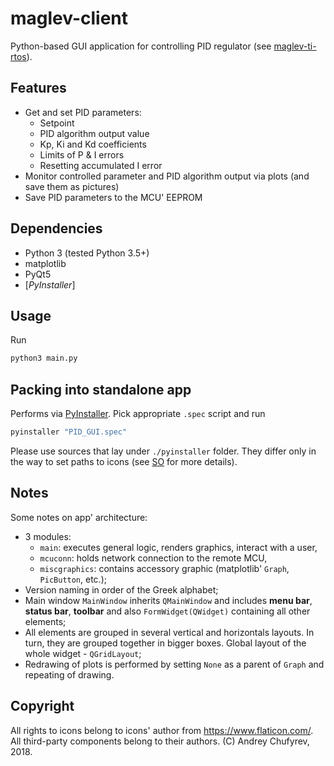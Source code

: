 # maglev-client
Python-based GUI application for controlling PID regulator (see [maglev-ti-rtos](https://github.com/ussserrr/maglev-ti-rtos)).

## Features
  - Get and set PID parameters:
    - Setpoint
    - PID algorithm output value
    - Kp, Ki and Kd coefficients
    - Limits of P & I errors
    - Resetting accumulated I error
  - Monitor controlled parameter and PID algorithm output via plots (and save them as pictures)
  - Save PID parameters to the MCU' EEPROM

## Dependencies
  - Python 3 (tested Python 3.5+)
  - matplotlib
  - PyQt5
  - [*PyInstaller*]

## Usage
Run
```sh
python3 main.py
```

## Packing into standalone app
Performs via [PyInstaller](https://www.pyinstaller.org/). Pick appropriate `.spec` script and run
```sh
pyinstaller "PID_GUI.spec"
```
Please use sources that lay under `./pyinstaller` folder. They differ only in the way to set paths to icons (see [SO](https://stackoverflow.com/questions/7674790/bundling-data-files-with-pyinstaller-onefile) for more details).

## Notes
Some notes on app' architecture:
  - 3 modules:
    - `main`: executes general logic, renders graphics, interact with a user,
    - `mcuconn`: holds network connection to the remote MCU,
    - `miscgraphics`: contains accessory graphic (matplotlib' `Graph`, `PicButton`, etc.);
  - Version naming in order of the Greek alphabet;
  - Main window `MainWindow` inherits `QMainWindow` and includes **menu bar**, **status bar**, **toolbar** and also `FormWidget(QWidget)` containing all other elements;
  - All elements are grouped in several vertical and horizontals layouts. In turn, they are grouped together in bigger boxes. Global layout of the whole widget - `QGridLayout`;
  - Redrawing of plots is performed by setting `None` as a parent of `Graph` and repeating of drawing.

## Copyright
All rights to icons belong to icons' author from https://www.flaticon.com/. All third-party components belong to their authors. (C) Andrey Chufyrev, 2018.
